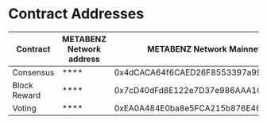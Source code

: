 # Contract Addresses

| Contract     | METABENZ Network address | METABENZ  Network Mainnet address          |
| ------------ | ------------------------ | ------------------------------------------ |
| Consensus    | \*\*\*\*                 | 0x4dCACA64f6CAED26F8553397a99E206ef29e9D26 |
| Block Reward | \*\*\*\*                 | 0x7cD40dFd8E122e7D37e986AAA1C0519a337Fa73F |
| Voting       | \*\*\*\*                 | 0xEA0A484E0ba8e5FCA215b876E46c1d4AC658e059 |
